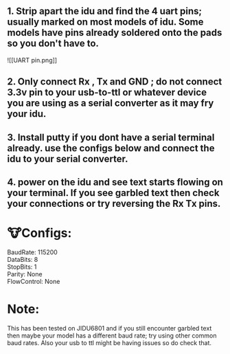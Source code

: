 ## 1. Strip apart the idu and find the 4 uart pins; usually marked on most models of idu. Some models have pins already soldered onto the pads so you don't have to.

![[UART pin.png]]

## 2. Only connect Rx , Tx and GND ; do not connect 3.3v pin to your usb-to-ttl or whatever device you are using as a serial converter as it may fry your idu.

## 3. Install putty if you dont have a serial terminal already. use the configs below and connect the idu to your serial converter. 

## 4. power on the idu and see text starts flowing on your terminal. If you see garbled text then check your connections or try reversing the Rx Tx pins. 
# **🐮Configs:**   
BaudRate: 115200  
DataBits: 8  
StopBits: 1  
Parity: None  
FlowControl: None

# Note:
This has been tested on JIDU6801 and if you still encounter garbled text then maybe your model has a different baud rate; try using other common baud rates. Also your usb to ttl might be having issues so do check that.